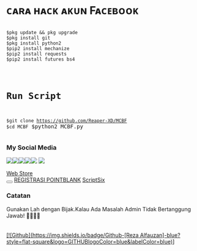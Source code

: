 # ᴄᴀʀᴀ ʜᴀᴄᴋ ᴀᴋᴜɴ Fᴀᴄᴇʙᴏᴏᴋ
<pre><code>
$pkg update && pkg upgrade
$pkg install git
$pkg install python2
$pip2 install mechanize
$pip2 install requests
$pip2 install futures bs4
</pre></code>
<code><pre>
# Run Script
$git clone https://github.com/Reaper-XD/MCBF
$cd MCBF</li></code>
$python2 MCBF.py
</code></pre>
### My Social Media
[![](https://img.shields.io/badge/Github-black?logo=Github&logoColor=black&labelColor=white)](https://github.com/Reaper-XD)[![](https://img.shields.io/badge/Facebook-blue?logo=Facebook&logoColor=blue&labelColor=white)](https://www.facebook.com/ReaperXD277)[![](https://img.shields.io/badge/Instagram-red?logo=Instagram&logoColor=red&labelColor=white)](https://www.instagram.com/ferdik_reza/)[![](https://img.shields.io/badge/Youtube-red?logo=Youtube&logoColor=red&labelColor=white)](https://www.youtube.com/channel/UC5zJsltM9leQwjvYqrA_r5Q)[![](https://img.shields.io/badge/TikTok-black?logo=TikTok&logoColor=black&labelColor=white)](https://www.tiktok.com/@reaperxd21?lang=id-ID)
[![](https://img.shields.io/badge/TokenFb-red?logo=TokenFb&logoColor=red&labelColor=white)](https://chrome.google.com/webstore/detail/get-facebook-access-token/coaoigakadjdinfmepjlhfiichelcjpn?hl=en)
<a class="md-tile" data-rid="2" data-pos="1" href="https://chrome.google.com/webstore?hl=en" aria-label="Web Store" title="Web Store" draggable="false"><div class="md-tile-inner"><img class="md-icon" title="" alt="" src="chrome-search://ntpicon/?size=24%401x&amp;url=https%3A%2F%2Fchrome.google.com%2Fwebstore%3Fhl%3Den"><div class="md-title" style="direction: ltr;"><span>Web Store</span></div></div><button class="md-menu md-edit-menu" title="Edit shortcut" aria-label="Edit shortcut Web Store"></button></a>
<a href="https://www.pointblank.id/member/signup" title="#TUTORIAL REGISTRASI">REGISTRASI POINTBLANK</a>
<a href="https://github.com/Reaper-XD/ScriptSix" rel="nofollow noopener" target="_script">ScriptSix</a>
### Catatan
Gunakan Lah dengan Bijak.Kalau Ada Masalah Admin Tidak Bertanggung Jawab!
<b>🔰🔰🔰🔰</b> </br></b></br> <br>[[![Github](https://img.shields.io/badge/Github-[Reza Alfauzan]-blue?style=flat-square&logo=GITHUBlogoColor=blue&labelColor=blue)](https://github.com/DevillHunter)] <br>
